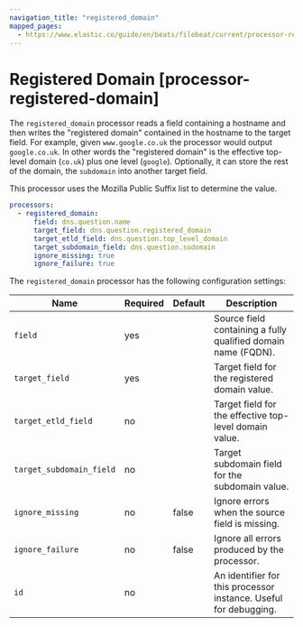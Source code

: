 ```yaml
---
navigation_title: "registered_domain"
mapped_pages:
  - https://www.elastic.co/guide/en/beats/filebeat/current/processor-registered-domain.html
---
```


# Registered Domain [processor-registered-domain]


The `registered_domain` processor reads a field containing a hostname and then writes the "registered domain" contained in the hostname to the target field. For example, given `www.google.co.uk` the processor would output `google.co.uk`. In other words the "registered domain" is the effective top-level domain (`co.uk`) plus one level (`google`). Optionally, it can store the rest of the domain, the `subdomain` into another target field.

This processor uses the Mozilla Public Suffix list to determine the value.

```yaml
processors:
  - registered_domain:
      field: dns.question.name
      target_field: dns.question.registered_domain
      target_etld_field: dns.question.top_level_domain
      target_subdomain_field: dns.question.sudomain
      ignore_missing: true
      ignore_failure: true
```

The `registered_domain` processor has the following configuration settings:

| Name | Required | Default | Description |
| --- | --- | --- | --- |
| `field` | yes |  | Source field containing a fully qualified domain name (FQDN). |
| `target_field` | yes |  | Target field for the registered domain value. |
| `target_etld_field` | no |  | Target field for the effective top-level domain value. |
| `target_subdomain_field` | no |  | Target subdomain field for the subdomain value. |
| `ignore_missing` | no | false | Ignore errors when the source field is missing. |
| `ignore_failure` | no | false | Ignore all errors produced by the processor. |
| `id` | no |  | An identifier for this processor instance. Useful for debugging. |

